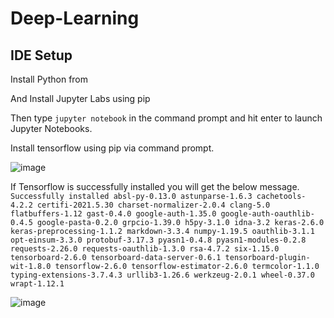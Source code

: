 # Deep-Learning

## IDE Setup   
Install Python from 

And Install Jupyter Labs using pip  

Then  type `jupyter notebook` in the command prompt and hit enter to launch Jupyter Notebooks.  

Install tensorflow using pip via command prompt.  

![image](https://user-images.githubusercontent.com/78327987/131222739-fe82e914-ab6b-41c3-bdd0-a603cf974c17.png)

If Tensorflow is successfully installed you will get the below message.
`Successfully installed absl-py-0.13.0 astunparse-1.6.3 cachetools-4.2.2 certifi-2021.5.30 charset-normalizer-2.0.4 clang-5.0 flatbuffers-1.12 gast-0.4.0 google-auth-1.35.0 google-auth-oauthlib-0.4.5 google-pasta-0.2.0 grpcio-1.39.0 h5py-3.1.0 idna-3.2 keras-2.6.0 keras-preprocessing-1.1.2 markdown-3.3.4 numpy-1.19.5 oauthlib-3.1.1 opt-einsum-3.3.0 protobuf-3.17.3 pyasn1-0.4.8 pyasn1-modules-0.2.8 requests-2.26.0 requests-oauthlib-1.3.0 rsa-4.7.2 six-1.15.0 tensorboard-2.6.0 tensorboard-data-server-0.6.1 tensorboard-plugin-wit-1.8.0 tensorflow-2.6.0 tensorflow-estimator-2.6.0 termcolor-1.1.0 typing-extensions-3.7.4.3 urllib3-1.26.6 werkzeug-2.0.1 wheel-0.37.0 wrapt-1.12.1`

![image](https://user-images.githubusercontent.com/78327987/131242804-c93b3b9c-c453-4688-8051-122df4620f8b.png)

